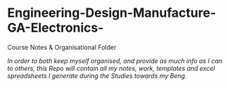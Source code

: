 # Engineering-Design-Manufacture-GA-Electronics-
Course Notes &amp; Organisational Folder

_In order to both keep myself organised, and provide as much info as I can to others, this Repo will contain all my notes, work, templates and excel spreadsheets I generate during the Studies towards my Beng._



